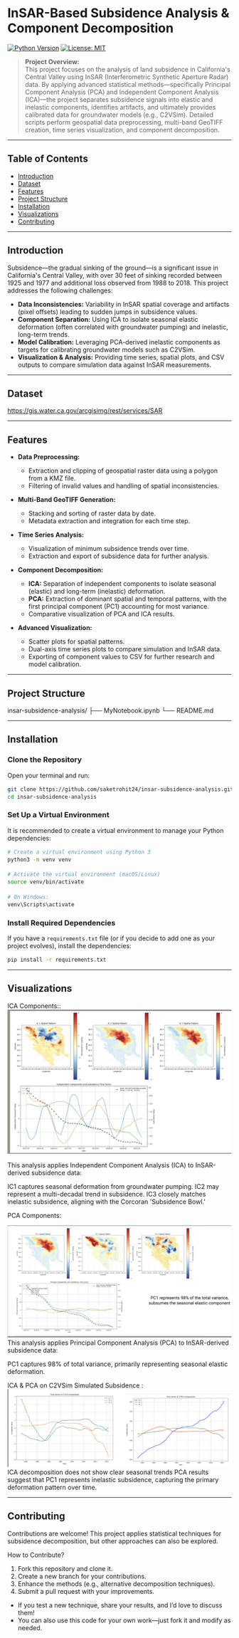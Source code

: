 # InSAR-Based Subsidence Analysis & Component Decomposition

[![Python Version](https://img.shields.io/badge/python-3.8+-blue.svg)](https://www.python.org/)
[![License: MIT](https://img.shields.io/badge/License-MIT-yellow.svg)](LICENSE)


> **Project Overview:**  
> This project focuses on the analysis of land subsidence in California's Central Valley using InSAR (Interferometric Synthetic Aperture Radar) data. By applying advanced statistical methods—specifically Principal Component Analysis (PCA) and Independent Component Analysis (ICA)—the project separates subsidence signals into elastic and inelastic components, identifies artifacts, and ultimately provides calibrated data for groundwater models (e.g., C2VSim). Detailed scripts perform geospatial data preprocessing, multi-band GeoTIFF creation, time series visualization, and component decomposition.

---

## Table of Contents

- [Introduction](#introduction)
- [Dataset](#dataset)
- [Features](#features)
- [Project Structure](#project-structure)
- [Installation](#installation)
- [Visualizations](#Visualizations)
- [Contributing](#contributing)
  

---

## Introduction

Subsidence—the gradual sinking of the ground—is a significant issue in California's Central Valley, with over 30 feet of sinking recorded between 1925 and 1977 and additional loss observed from 1988 to 2018. This project addresses the following challenges:

- **Data Inconsistencies:** Variability in InSAR spatial coverage and artifacts (pixel offsets) leading to sudden jumps in subsidence values.
- **Component Separation:** Using ICA to isolate seasonal elastic deformation (often correlated with groundwater pumping) and inelastic, long-term trends.
- **Model Calibration:** Leveraging PCA-derived inelastic components as targets for calibrating groundwater models such as C2VSim.
- **Visualization & Analysis:** Providing time series, spatial plots, and CSV outputs to compare simulation data against InSAR measurements.

---
## Dataset
https://gis.water.ca.gov/arcgisimg/rest/services/SAR

---
## Features

- **Data Preprocessing:**  
  - Extraction and clipping of geospatial raster data using a polygon from a KMZ file.
  - Filtering of invalid values and handling of spatial inconsistencies.
  
- **Multi-Band GeoTIFF Generation:**  
  - Stacking and sorting of raster data by date.
  - Metadata extraction and integration for each time step.
  
- **Time Series Analysis:**  
  - Visualization of minimum subsidence trends over time.
  - Extraction and export of subsidence data for further analysis.
  
- **Component Decomposition:**  
  - **ICA:** Separation of independent components to isolate seasonal (elastic) and long-term (inelastic) deformation.
  - **PCA:** Extraction of dominant spatial and temporal patterns, with the first principal component (PC1) accounting for most variance.
  - Comparative visualization of PCA and ICA results.
  
- **Advanced Visualization:**  
  - Scatter plots for spatial patterns.
  - Dual-axis time series plots to compare simulation and InSAR data.
  - Exporting of component values to CSV for further research and model calibration.

---

## Project Structure
insar-subsidence-analysis/
├── MyNotebook.ipynb
└── README.md

---
## Installation

### Clone the Repository

Open your terminal and run:

```bash
git clone https://github.com/saketrohit24/insar-subsidence-analysis.git
cd insar-subsidence-analysis
```

### Set Up a Virtual Environment

It is recommended to create a virtual environment to manage your Python dependencies:

```bash
# Create a virtual environment using Python 3
python3 -m venv venv

# Activate the virtual environment (macOS/Linux)
source venv/bin/activate

# On Windows:
venv\Scripts\activate
```

### Install Required Dependencies

If you have a `requirements.txt` file (or if you decide to add one as your project evolves), install the dependencies:

```bash
pip install -r requirements.txt
```
---

## Visualizations
ICA Components::
![InSAR Analysis](https://github.com/saketrohit24/subsidenceanalysis/blob/main/images/1.png)

This analysis applies Independent Component Analysis (ICA) to InSAR-derived subsidence data:

IC1 captures seasonal deformation from groundwater pumping.
IC2 may represent a multi-decadal trend in subsidence.
IC3 closely matches inelastic subsidence, aligning with the Corcoran 'Subsidence Bowl.'

PCA Components:

![InSAR Analysis](https://github.com/saketrohit24/subsidenceanalysis/blob/main/images/2.png)
This analysis applies Principal Component Analysis (PCA) to InSAR-derived subsidence data:

PC1 captures 98% of total variance, primarily representing seasonal elastic deformation.

ICA & PCA on C2VSim Simulated Subsidence :
![InSAR Analysis](https://github.com/saketrohit24/subsidenceanalysis/blob/main/images/3.png)
ICA decomposition does not show clear seasonal trends
PCA results suggest that PC1 represents inelastic subsidence, capturing the primary deformation pattern over time.

---
## Contributing 
Contributions are welcome! This project applies statistical techniques for subsidence decomposition, but other approaches can also be explored.

How to Contribute?
1. Fork this repository and clone it.
2. Create a new branch for your contributions.
3. Enhance the methods (e.g., alternative decomposition techniques).
4. Submit a pull request with your improvements.
- If you test a new technique, share your results, and I’d love to discuss them!
- You can also use this code for your own work—just fork it and modify as needed.

